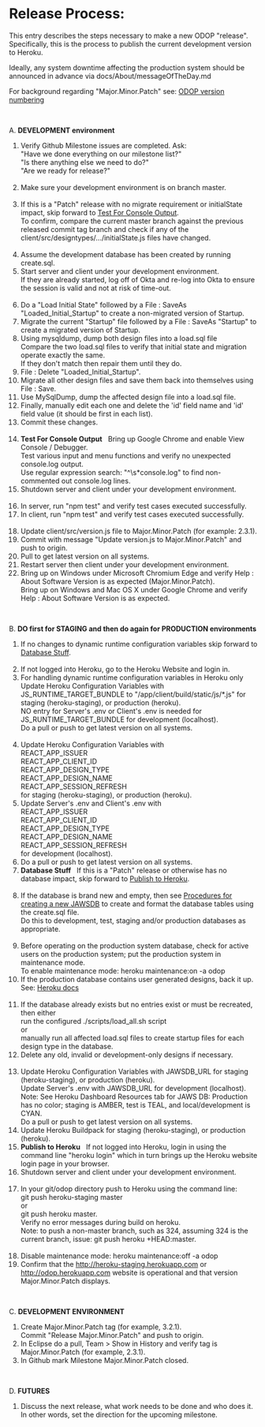 # Release Process:

This entry describes the steps necessary to make a new ODOP "release".
Specifically, this is the process to publish the current development version to Heroku.

Ideally, any system downtime affecting the production system should be announced in advance via docs/About/messageOfTheDay.md 

For background regarding "Major.Minor.Patch" see: [ODOP version numbering](../design/VersionNumbers)   

&nbsp;

A. **DEVELOPMENT environment**  

1. Verify Github Milestone issues are completed.  Ask:   
   "Have we done everything on our milestone list?"   
   "Is there anything else we need to do?"   
   "Are we ready for release?"   
&nbsp;
1. Make sure your development environment is on branch master.   
&nbsp;   
1. If this is a "Patch" release with no migrate requirement or initialState impact,
skip forward to [Test For Console Output](release#test4consoleoutput).   
To confirm, 
compare the current master branch against the previous released commit tag branch and check if any of the client/src/designtypes/.../initialState.js files have changed.   
&nbsp;   
1. Assume the development database has been created by running create.sql.
1. Start server and client under your development environment.   
   If they are already started, log off of Okta and re-log into Okta to ensure the session is valid and not at risk of time-out.   
&nbsp;
1. Do a "Load Initial State" followed by a File : SaveAs "Loaded\_Initial\_Startup" to create a non-migrated version of Startup.   
1. Migrate the current "Startup" file followed by a File : SaveAs "Startup" to create a migrated version of Startup.   
1. Using mysqldump, dump both design files into a load.sql file   
   Compare the two load.sql files to verify that initial state and migration operate exactly the same.   
   If they don't match then repair them until they do.
&nbsp;
1. File : Delete "Loaded\_Initial\_Startup".   
1. Migrate all other design files and save them back into themselves using File : Save.   
1. Use MySqlDump, dump the affected design file into a load.sql file.   
1. Finally, manually edit each one and delete the 'id' field name and 'id' field value (it should be first in each list).   
1. Commit these changes.   
&nbsp;
<a id="test4consoleoutput"></a>  
1. **Test For Console Output** &nbsp; Bring up Google Chrome and enable View Console / Debugger.   
   Test various input and menu functions and verify no unexpected console.log output.  
   Use regular expression search: "^\s*console.log" to find non-commented out console.log lines.   
1. Shutdown server and client under your development environment.  
&nbsp;   
1. In server, run "npm test" and verify test cases executed successfully. 
1. In client, run "npm test" and verify test cases executed successfully.   
&nbsp;   
1. Update client/src/version.js file to Major.Minor.Patch (for example: 2.3.1). 
1. Commit with message "Update version.js to Major.Minor.Patch" and push to origin. 
1. Pull to get latest version on all systems. 
1. Restart server then client under your development environment.
1. Bring up on Windows under Microsoft Chromium Edge and verify Help : About Software Version is as expected (Major.Minor.Patch).   
   Bring up on Windows and Mac OS X under Google Chrome and verify Help : About Software Version is as expected.

&nbsp;   

B. **DO first for STAGING and then do again for PRODUCTION environments**
1. If no changes to dynamic runtime configuration variables skip forward to [Database Stuff](release#databaseStuff).   
&nbsp;   
1. If not logged into Heroku, go to the Heroku Website and login in.   
1. For handling dynamic runtime configuration variables in Heroku only   
   Update Heroku Configuration Variables with JS\_RUNTIME\_TARGET\_BUNDLE to "/app/client/build/static/js/*.js" for staging (heroku-staging), or production (heroku).  
   NO entry for Server's .env or Client's .env is needed for JS\_RUNTIME\_TARGET\_BUNDLE for development (localhost).   
   Do a pull or push to get latest version on all systems.   
&nbsp;   
1. Update Heroku Configuration Variables with   
   REACT\_APP\_ISSUER   
   REACT\_APP\_CLIENT\_ID    
   REACT\_APP\_DESIGN\_TYPE   
   REACT\_APP\_DESIGN\_NAME   
   REACT\_APP\_SESSION\_REFRESH   
   for staging (heroku-staging), or production (heroku).   
1. Update Server's .env and Client's .env with   
   REACT\_APP\_ISSUER   
   REACT\_APP\_CLIENT\_ID   
   REACT\_APP\_DESIGN\_TYPE   
   REACT\_APP\_DESIGN\_NAME   
   REACT\_APP\_SESSION\_REFRESH   
   for development (localhost).  
1. Do a pull or push to get latest version on all systems.   
<a id="databaseStuff"></a>  
1. **Database Stuff** &nbsp; If this is a "Patch" release or otherwise has no database impact, skip forward to [Publish to Heroku](release#publish2Heroku).   
&nbsp;   
1. If the database is brand new and empty, then see [Procedures for creating a new JAWSDB](NewDB) 
to create and format the database tables using the create.sql file.   
   Do this to development, test, staging and/or production databases as appropriate.   
&nbsp;   
1. Before operating on the production system database, check for active users on the production system; put the production system in maintenance mode.   
   To enable maintenance mode:  heroku maintenance:on -a odop
1. If the production database contains user generated designs, back it up.
   See: [Heroku docs](https://devcenter.heroku.com/articles/jawsdb#database-backups)   
&nbsp;   
1. If the database already exists but no entries exist or must be recreated, then either   
   run the configured ./scripts/load_all.sh script   
   or   
   manually run all affected load.sql files to create startup files for each design type in the database.   
1. Delete any old, invalid or development-only designs if necessary.  
&nbsp;   
1. Update Heroku Configuration Variables with JAWSDB\_URL for staging (heroku-staging), or production (heroku).   
   Update Server's .env with JAWSDB\_URL for development (localhost).   
   Note: See Heroku Dashboard Resources tab for JAWS DB: Production has no color; staging is AMBER, test is TEAL, and local/development is CYAN.   
   Do a pull or push to get latest version on all systems.
1. Update Heroku Buildpack for staging (heroku-staging), or production (heroku).   
<a id="publish2Heroku"></a>  
1. **Publish to Heroku** &nbsp; If not logged into Heroku, login in using the command line "heroku login" which in turn brings up the Heroku website login page in your browser.   
1. Shutdown server and client under your development environment.  
&nbsp;   
1. In your git/odop directory push to Heroku using the command line:   
   git push heroku-staging master   
   or   
   git push heroku master.   
   Verify no error messages during build on heroku.   
   Note: to push a non-master branch, such as 324, assuming 324 is the current branch, issue: 
   git push heroku +HEAD:master.  
&nbsp;   
1. Disable maintenance mode:  heroku maintenance:off -a odop
1. Confirm that the http://heroku-staging.herokuapp.com or http://odop.herokuapp.com website is operational and that version Major.Minor.Patch displays.  

&nbsp;   

C. **DEVELOPMENT ENVIRONMENT**
1. Create Major.Minor.Patch tag (for example, 3.2.1).   
   Commit "Release Major.Minor.Patch" and push to origin.
1. In Eclipse do a pull, Team > Show in History and verify tag is Major.Minor.Patch (for example, 2.3.1).
1. In Github mark Milestone Major.Minor.Patch closed.  

&nbsp;   

D. **FUTURES**
1. Discuss the next release, what work needs to be done and who does it.   
   In other words, set the direction for the upcoming milestone.   

